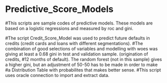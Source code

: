# Predictive_Score_Models

#This scripts are sample codes of predictive models. These models are based on a logistic regressions and measured by roc and gini.

#The script Credit_Score_Model was used to predict future defaults in credits (credit cards and loans with different segmentations). 
#The combination of good selections of variables and modelling with woes was giving at least a 0.68 gini in test and validation sample. (origination of credits, 
#12 months of default). The random forest (not in this sample) gives a higher gini, but an adjustment of 50-50 has to be made in order to make 
#a Distribution Table with probabilites that makes better sense.
#This script uses oracle connection to import and extract data.
